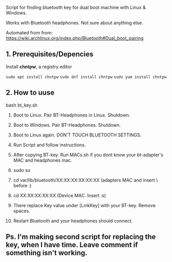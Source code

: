 Script for finding bluetooth key for dual boot machine with Linux & Windows.

Works with Bluetooth headphones. Not sure about anything else.

Automated from from: https://wiki.archlinux.org/index.php/Bluetooth#Dual_boot_pairing

## 1. Prerequisites/Depencies

Install **chntpw**, a registry editor

`sudo apt install chntpw`
`sudo dnf install chntpw`
`sudo yum install chntpw`

## 2. How to uuse

bash bt_key.sh

1. Boot to Linux. Pair BT-Headphones in Linux. Shutdown.
2. Boot to Windows. Pair BT-Headphones. Shutdown.
3. Boot to Linux again. DON'T TOUCH BLUETOOTH SETTINGS.
4. Run Script and follow instructions.

5. After copying BT-key. Run MACs.sh if you dont know your bt-adapter's MAC and headphones mac.

6. sudo su

7. cd var/lib/bluetooth/XX\:XX\:XX\:XX\:XX\:XX (adapters MAC and insert \ before :)

8. cd XX\:XX\:XX\:XX\:XX (Device MAC. Insert \:s)

9. There replace Key value under [LinkKey] with your BT-key. Remove spaces.

10. Restart Bluetooth and your headphones should connect.

## Ps. I'm making second script for replacing the key, when I have time. Leave comment if something isn't working.
